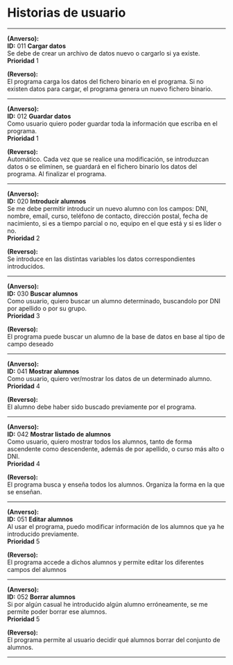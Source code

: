 # Historias de usuario
***
**(Anverso):**  
**ID:** 011 **Cargar datos**  
Se debe de crear un archivo de datos nuevo o cargarlo si ya existe.  
**Prioridad** 1  

**(Reverso):**  
El programa carga los datos del fichero binario en el programa. Si no existen datos para cargar, el programa genera un nuevo fichero binario.  
***
**(Anverso):**  
**ID:** 012 **Guardar datos**  
Como usuario quiero poder guardar toda la información que escriba en el programa.  
**Prioridad** 1  

**(Reverso):**  
Automático. Cada vez que se realice una modificación, se introduzcan datos o se eliminen, se guardará en el fichero binario los datos del programa.
Al finalizar el programa.  
***
**(Anverso):**  
**ID:** 020 **Introducir alumnos**  
Se me debe permitir introducir un nuevo alumno con los campos: DNI, nombre, email,  curso, teléfono de contacto, dirección postal, fecha de nacimiento, si es a tiempo parcial o no, equipo en el que está y si es líder o no.  
**Prioridad** 2  

**(Reverso):**  
Se introduce en las distintas variables los datos correspondientes introducidos.  
***
**(Anverso):**  
**ID:** 030 **Buscar alumnos**  
Como usuario, quiero buscar un alumno determinado, buscandolo por DNI por apellido o por su grupo.  
**Prioridad** 3  

**(Reverso):**  
El programa puede buscar un alumno de la base de datos en base al tipo de campo deseado  
***
**(Anverso):**  
**ID:** 041 **Mostrar alumnos**  
Como usuario, quiero ver/mostrar los datos de un determinado alumno.  
**Prioridad** 4  

**(Reverso):**  
El alumno debe haber sido buscado previamente por el programa.  
***
**(Anverso):**  
**ID:** 042 **Mostrar listado de alumnos**  
Como usuario, quiero mostrar todos los alumnos, tanto de forma ascendente como descendente, además de por apellido, o curso más alto o DNI.  
**Prioridad** 4  

**(Reverso):**  
El programa busca y enseña todos los alumnos. Organiza la forma en la que se enseñan.  
***
**(Anverso):**  
**ID:** 051 **Editar alumnos**  
Al usar el programa, puedo modificar información de los alumnos que ya he introducido previamente.  
**Prioridad** 5  

**(Reverso):**  
El programa accede a dichos alumnos y permite editar los diferentes campos del alumnos  
***
**(Anverso):**  
**ID:** 052 **Borrar alumnos**  
Si por algún casual he introducido algún alumno erróneamente, se me permite poder borrar ese alumnos.  
**Prioridad** 5

**(Reverso):**  
El programa permite al usuario decidir qué alumnos borrar del conjunto de alumnos.  
***
